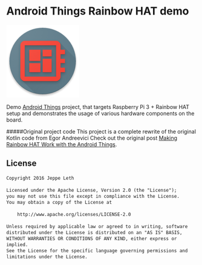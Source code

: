 Android Things Rainbow HAT demo
===============================

![alt text][logo]

Demo [Android Things](https://developer.android.com/things/index.html) project, that targets Raspberry Pi 3 + 
Rainbow HAT setup and demonstrates the usage of various hardware components on the board.

#####Original project code
This project is a complete rewrite of the original Kotlin code from Egor Andreevici
Check out the original post [Making Rainbow HAT Work with the Android Things](https://blog.egorand.me/making-rainbow-hat-work-with-the-android-things-2/).

License
-------

    Copyright 2016 Jeppe Leth

    Licensed under the Apache License, Version 2.0 (the "License");
    you may not use this file except in compliance with the License.
    You may obtain a copy of the License at

        http://www.apache.org/licenses/LICENSE-2.0

    Unless required by applicable law or agreed to in writing, software
    distributed under the License is distributed on an "AS IS" BASIS,
    WITHOUT WARRANTIES OR CONDITIONS OF ANY KIND, either express or implied.
    See the License for the specific language governing permissions and
    limitations under the License.
[logo]: https://github.com/JeppeLeth/android-things-rainbow-hat-sample/raw/master/app/src/main/res/mipmap-xxxhdpi/ic_launcher_round.png "Launcer icon with Super Mario"